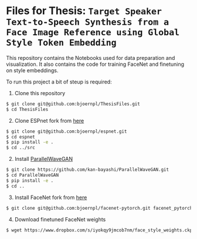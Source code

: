 # Files for Thesis: ``Target Speaker Text-to-Speech Synthesis from a Face Image Reference using Global Style Token Embedding``

This repository contains the Notebooks used for data preparation and visualization. It also contains the code for training FaceNet and finetuning on style embeddings.

To run this project a bit of steup is required:
1. Clone this repository
```bash
$ git clone git@github.com:bjoernpl/ThesisFiles.git
$ cd ThesisFiles
```
2. Clone ESPnet fork from [here](git@github.com:bjoernpl/espnet.git)
```bash
$ git clone git@github.com:bjoernpl/espnet.git
$ cd espnet
$ pip install -e .
$ cd ../src
```
2. Install [ParallelWaveGAN](https://github.com/kan-bayashi/ParallelWaveGAN)
```bash
$ git clone https://github.com/kan-bayashi/ParallelWaveGAN.git
$ cd ParallelWaveGAN
$ pip install -e .
$ cd ..
```
3. Install FaceNet fork from [here](git@github.com:bjoernpl/facenet-pytorch.git)
```bash
$ git clone git@github.com:bjoernpl/facenet-pytorch.git facenet_pytorch
```
4. Download finetuned FaceNet weights
```bash
$ wget https://www.dropbox.com/s/iyokqy9jmcob7nm/face_style_weights.ckpt -O  ./models/weights/face_style_weights.ckpt
```